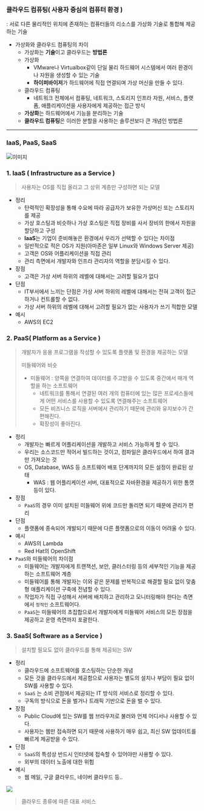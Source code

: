 ### 클라우드 컴퓨팅( 사용자 중심의 컴퓨터 환경 )

: 서로 다른 물리적인 위치에 존재하는 컴퓨터들의 리소스를 가상화 기술로 통합해 제공하는 기술



- 가상화와 클라우드 컴퓨팅의 차이
  - 가상화는 **기술**이고 클라우드는 **방법론**
  - 가상화
    - VMware나 Virtualbox같이 단일 물리 하드웨어 시스템에서 여러 환경이나 자원을 생성할 수 있는 기술
    - **하이퍼바이저**가 하드웨어에 직접 연결되며 가상 머신을 만들 수 있다.
  - 클라우드 컴퓨팅
    - 네트워크 전체에서 컴퓨팅, 네트워크, 스토리지 인프라 자원, 서비스, 플랫폼, 애플리케이션을 사용자에게 제공하는 접근 방식
  - **가상화**는 하드웨어에서 기능을 분리하는 기술
  - **클라우드 컴퓨팅**은 이러한 분할을 사용하는 솔루션보다 큰 개념인 방법론



---



### IaaS, PaaS, SaaS

![이미지](https://wnsgml972.github.io/assets/images/network/1/1.png)

### 1. IaaS ( Infrastructure as a Service )

> 사용자는 OS를 직접 올리고 그 상위 계층만 구성하면 되는 모델



- 정리
  - 탄력적인 확장성을 통해 수요에 따라 공급자가 보유한 가상머신 또는 스토리지를 제공
  - 가상 호스팅과 비슷하나 가상 호스팅은 직접 장비를 사서 장비의 한에서 자원을 할당하고 구성
  - **IaaS**는 기업이 준비해놓은 환경에서 우리가 선택할 수 있다는 차이점
  - 일반적으로 적은 OS가 지원(아마존은 일부 Linux와 Windows Server 제공)
  - 고객은 OS와 어플리케이션을 직접 관리
  - 관리 측면에서 개발자와 인프라 관리자의 역할을 분담시킬 수 있다.
- 장점
  - 고객은 가상 서버 하위의 레벨에 대해서는 고려할 필요가 없다
- 단점
  - IT부서에서 느끼는 단점은 가상 서버 하위의 레벨에 대해서는 전혀 고객이 접근하거나 컨트롤할 수 없다.
  - 가상 서버 하위의 레벨에 대해서 고려할 필요가 없는 사용자가 쓰기 적합한 모델
- 예시
  - AWS의 EC2



### 2. PaaS( Platform as a Service )

> 개발자가 응용 프로그램을 작성할 수 있도록 플랫폼 및 환경을 제공하는 모델
>
> 미들웨어와 비슷
>
> - 미들웨어 : 양쪽을 연결하여 데이터를 주고받을 수 있도록 중간에서 매개 역할을 하는 소프트웨어
>   - 네트워크를 통해서 연결된 여러 개의 컴퓨터에 있는 많은 프로세스들에게 어떤 서비스를 사용할 수 있도록 연결해주는 소프트웨어
>   - 모든 비즈니스 로직을 서버에서 관리하기 때문에 관리와 유지보수가 간편해진다.
>   - 확장성이 좋아진다.



- 정리
  - 개발자는 빠르게 어플리케이션을 개발하고 서비스 가능하게 할 수 있다.
  - 우리는 소스코드만 적어서 빌드하는 것이고, 컴파일은 클라우드에서 하여 결과만 가져오는 것
  - OS, Database, WAS 등 소프트웨어 배포 단계까지의 모든 설정이 완료된 상태
    - WAS : 웹 어플리케이션 서버, 대표적으로 자바환경을 제공하기 위한 톰캣 등이 있다.
- 장점
  - `PaaS`의 경우 이미 설치된 미들웨어 위에 코드만 돌리면 되기 때문에 관리가 편리
- 단점
  - 플랫폼에 종속되어 개발되기 때문에 다른 플랫폼으로의 이동이 어려울 수 있다.
- 예시
  - AWS의 Lambda
  - Red Hat의 OpenShift
- `PaaS`와 미들웨어의 차이점
  - 미들웨어는 개발자에게 트랜잭션, 보안, 클러스터링 등의 세부적인 기능을 제공하는 소프트웨어 계층
  - 미들웨어를 통해 개발자는 이와 같은 문제를 반복적으로 해결할 필요 없이 맞춤형 애플리케이션 구축에 전념할 수 있다.
  - 작업자가 직접 구성해서 서버에 배치하고 관리하고 모니터링해야 한다는 측면에서 `정적인` 소프트웨어다.
  - `PaaS`는 미들웨어의 초집합으로서 개발자에게 미들웨어 서비스의 모든 장점을 제공하고 운영 측면까지 포괄한다.



### 3. SaaS( Software as a Service )

> 설치할 필요도 없이 클라우드를 통해 제공되는 SW



- 정리
  - 클라우드에 소프트웨어를 호스팅하는 단순한 개념
  - 모든 것을 클라우드에서 제공함으로 사용자는 별도의 설치나 부담이 필요 없이 SW를 사용할 수 있다.
  - `SaaS` 는 소비 관점에서 제공되는 IT 방식의 서비스로 정리할 수 있다.
  - 구독의 방식으로 돈을 벌거나 트래픽 기반으로 돈을 벌 수 있다.
- 장점
  - Public Cloud에 있는 SW를 웹 브라우저로 불러와 언제 어디서나 사용할 수 있다.
  - 사용자는 웹만 접속하면 되기 때문에 사용하기 매우 쉽고, 최신 SW 업데이트를 빠르게 제공받을 수 있다.
- 단점
  - `SaaS`의 특성상 반드시 인터넷에 접속할 수 있어야만 사용할 수 있다.
  - 외부의 데이터 노출에 대한 위험
- 예시
  - 웹 메일, 구글 클라우드, 네이버 클라우드 등..



![](https://mblogthumb-phinf.pstatic.net/20151116_177/didim365__14476501836990Eqhg_JPEG/02.jpg?type=w2)

> 클라우드 종류에 따른 대표 서비스